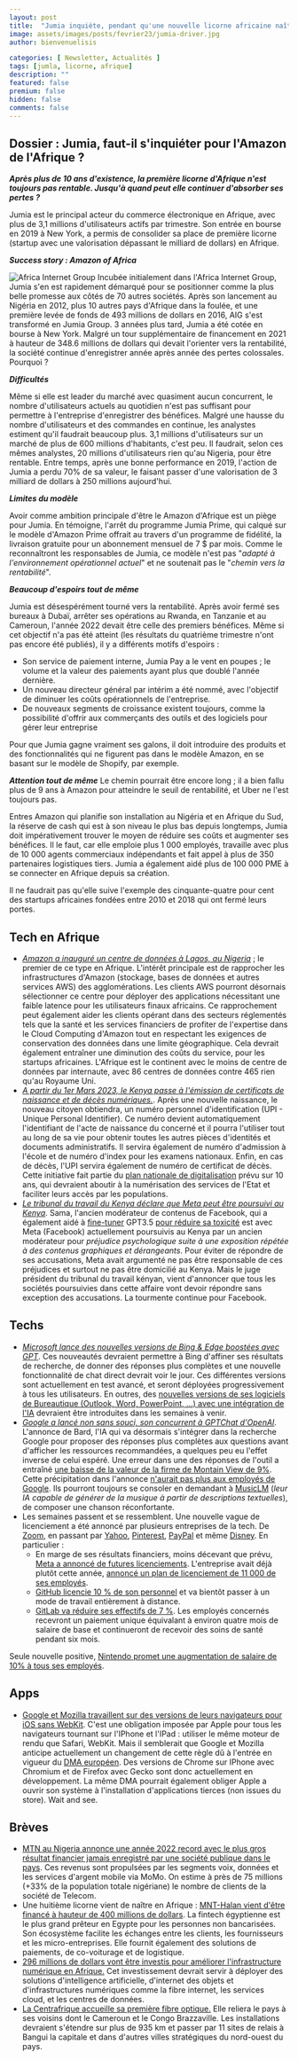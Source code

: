 ```yaml
---
layout: post
title:  "Jumia inquiète, pendant qu'une nouvelle licorne africaine naît."
image: assets/images/posts/fevrier23/jumia-driver.jpg
author: bienvenuelisis

categories: [ Newsletter, Actualités ]
tags: [jumla, licorne, afrique]
description: ""
featured: false
premium: false
hidden: false
comments: false
---
```

## Dossier :  Jumia, faut-il s'inquiéter pour l'Amazon de l'Afrique ?

***Après plus de 10 ans d'existence, la première licorne d'Afrique n'est toujours pas rentable. Jusqu'à quand peut elle continuer d'absorber ses pertes ?***

Jumia est le principal acteur du commerce électronique en Afrique, avec plus de 3,1 millions d'utilisateurs actifs par trimestre. Son entrée en bourse en 2019 à New York, a permis de consolider sa place de première licorne (startup avec une valorisation dépassant le milliard de dollars) en Afrique.

***Success story : Amazon of Africa***

![Africa Internet Group](https://lh6.googleusercontent.com/CcTVZAGRnu4caWEpN48LC_jGpRp2V5XcNQVcVaJnk4qCL7oTi91aS-WePDfLmMqcjc1lnGf1lz6MBwJcDiPRNCltAGtY4bgAZ2WVR5E9cEbB1t-72W3iYBVxhk51Z0PC2iiSOnrfU7WF-TmngWkaX1eV3ZPSLuRXl4IXZRVmByyUxth6IDVdvozumQ)
Incubée initialement dans l'Africa Internet Group, Jumia s'en est rapidement démarqué pour se positionner comme la plus belle promesse aux côtés de 70 autres sociétés. Après son lancement au Nigéria en 2012, plus 10 autres pays d'Afrique dans la foulée, et une première levée de fonds de 493 millions de dollars en 2016, AIG s'est transformé en Jumia Group. 3 années plus tard, Jumia a été cotée en bourse à New York. Malgré un tour supplémentaire de financement en 2021 à hauteur de 348.6 millions de dollars qui devait l'orienter vers la rentabilité, la société continue d'enregistrer année après année des pertes colossales. Pourquoi ?

***Difficultés***

Même si elle est leader du marché avec quasiment aucun concurrent, le nombre d'utilisateurs actuels au quotidien n'est pas suffisant pour permettre à l'entreprise d'enregistrer des bénéfices. Malgré une hausse du nombre d'utilisateurs et des commandes en continue, les analystes estiment qu'il faudrait beaucoup plus.
3,1 millions d'utilisateurs sur un marché de plus de 600 millions d'habitants, c'est peu. Il faudrait, selon ces mêmes analystes, 20 millions d'utilisateurs rien qu'au Nigeria, pour être rentable.
Entre temps, après une bonne performance en 2019, l'action de Jumia a perdu 70% de sa valeur, le faisant passer d'une valorisation de 3 milliard de dollars à 250 millions aujourd'hui.

***Limites du modèle***

Avoir comme ambition principale d'être le Amazon d'Afrique est un piège pour Jumia. En témoigne, l'arrêt du programme Jumia Prime, qui calqué sur le modèle d'Amazon Prime offrait au travers d'un programme de fidélité, la livraison gratuite pour un abonnement mensuel de 7 $ par mois. Comme le reconnaîtront les responsables de Jumia, ce modèle n'est pas "*adapté à l'environnement opérationnel actuel*" et ne soutenait pas le "*chemin vers la rentabilité*".

***Beaucoup d'espoirs tout de même***

Jumia est désespérément tourné vers la rentabilité. Après avoir fermé ses bureaux à Dubaï, arrêter ses opérations au Rwanda, en Tanzanie et au Cameroun, l'année 2022 devait être celle des premiers bénéfices.
Même si cet objectif n'a pas été atteint (les résultats du quatrième trimestre n'ont pas encore été publiés), il y a différents motifs d'espoirs :

- Son service de paiement interne, Jumia Pay a le vent en poupes ; le volume et la valeur des paiements ayant plus que doublé l'année dernière.
- Un nouveau directeur général par intérim a été nommé, avec l'objectif de diminuer les coûts opérationnels de l'entreprise.
- De nouveaux segments de croissance existent toujours, comme la possibilité d'offrir aux commerçants des outils et des logiciels pour gérer leur entreprise

Pour que Jumia gagne vraiment ses galons, il doit introduire des produits et des fonctionnalités qui ne figurent pas dans le modèle Amazon, en se basant sur le modèle de Shopify, par exemple.

***Attention tout de même***
Le chemin pourrait être encore long ; il a bien fallu plus de 9 ans à Amazon pour atteindre le seuil de rentabilité, et Uber ne l'est toujours pas.

Entres Amazon qui planifie son installation au Nigéria et en Afrique du Sud, la réserve de cash qui est à son niveau le plus bas depuis longtemps, Jumia doit impérativement trouver le moyen de réduire ses coûts et augmenter ses bénéfices. Il le faut, car elle emploie plus 1 000 employés, travaille avec plus de 10 000 agents commerciaux indépendants et fait appel à plus de 350 partenaires logistiques tiers. Jumia a également aidé plus de 100 000 PME à se connecter en Afrique depuis sa création.

Il ne faudrait pas qu'elle suive l'exemple des cinquante-quatre pour cent des startups africaines fondées entre 2010 et 2018 qui ont fermé leurs portes.

## Tech en Afrique

- [*Amazon a inauguré un centre de données à Lagos, au Nigeria*](https://techcabal.com/2023/01/30/could-amazons-new-data-centre-help-accelerate-nigerias-local-startup-scene/) ; le premier de ce type en Afrique. L'intérêt principale est de rapprocher les infrastructures d'Amazon (stockage, bases de données et autres services AWS) des agglomérations. Les clients AWS pourront désornais sélectionner ce centre pour déployer des applications nécessitant une faible latence pour les utilisateurs finaux africains. Ce rapprochement peut également aider les clients opérant dans des secteurs réglementés tels que la santé et les services financiers de profiter de l'expertise dans le Cloud Computing d'Amazon tout en respectant les exigences de conservation des données dans une limite géographique. Cela devrait également entraîner une diminution des coûts du service, pour les startups africaines. L'Afrique est le continent avec le moins de centre de données par internaute, avec 86 centres de données contre 465 rien qu'au Royaume Uni.
- [*A partir du 1er Mars 2023, le Kenya passe à l'émission de certificats de naissance et de décès numériques.*](https://www.wearetech.africa/fr/fils/actualites/gestion-publique/kenya-le-gouvernement-passera-a-lemission-de-certificats-numeriques-de-naissance-et-de-deces-le-1er-mars). Après une nouvelle naissance, le nouveau citoyen obtiendra, un numéro personnel d'identification (UPI - Unique Personal Identifier). Ce numéro devient automatiquement l'identifiant de l'acte de naissance du concerné et il pourra l'utiliser tout au long de sa vie pour obtenir toutes les autres pièces d'identités et documents administratifs. Il servira également de numéro d'admission à l'école et de numéro d'index pour les examens nationaux. Enfin, en cas de décès, l'UPI servira également de numéro de certificat de décès. Cette initiative fait partie du [plan nationale de digitalisation](https://www.wearetech.africa/fr/fils/actualites/gestion-publique/kenya-le-gouvernement-a-approuve-le-deploiement-de-25-000-bornes-wi-fi-100-000-km-de-fibre-optique) prévu sur 10 ans, qui devraient aboutir à la numérisation des services de l'Etat et faciliter leurs accès par les populations.
- [*Le tribunal du travail du Kenya déclare que Meta peut être poursuivi au Kenya*](https://techcabal.com/2023/02/07/no-escape-for-meta/). Sama, l'ancien modérateur de contenus de Facebook, qui a également aidé à [fine-tuner](https://platform.openai.com/docs/guides/fine-tuning) GPT3.5 [pour réduire sa toxicité](https://newsletter.theresilient.dev/2023/01/25) est avec Meta (Facebook) actuellement poursuivis au Kenya par un ancien modérateur pour *préjudice psychologique suite à une exposition répétée à des contenus graphiques et dérangeants*. Pour éviter de répondre de ses accusations, Meta avait argumenté ne pas être responsable de ces préjudices et surtout ne pas être domicilié au Kenya. Mais le juge président du tribunal du travail kényan, vient d'annoncer que tous les sociétés poursuivies dans cette affaire vont devoir répondre sans exception des accusations. La tourmente continue pour Facebook.

## Techs

- [*Microsoft lance des nouvelles versions de Bing & Edge boostées avec GPT*](https://techcabal.com/2023/02/08/microsoft-edge-bing-ai/). Ces nouveautés devraient permettre à Bing d'affiner ses résultats de recherche, de donner des réponses plus complètes et une nouvelle fonctionnalité de chat direct devrait voir le jour. Ces différentes versions sont actuellement en test avancé, et seront déployées progressivement à tous les utilisateurs. En outres, des [nouvelles versions de ses logiciels de Bureautique (Outlook, Word, PowerPoint, ...) avec une intégration de l&#39;IA](https://www.engadget.com/microsoft-could-show-off-ai-powered-versions-of-word-and-outlook-this-march-153514888.html) devraient être introduites dans les semaines à venir.
- [*Google a lancé non sans souci, son concurrent à GPTChat d'OpenAI*](https://blog.google/technology/ai/bard-google-ai-search-updates/). L'annonce de Bard, l'IA qui va désormais s'intégrer dans la recherche Google pour proposer des réponses plus complètes aux questions avant d'afficher les ressources recommandées, a quelques peu eu l'effet inverse de celui espéré. Une erreur dans une des réponses de l'outil a entraîné [une baisse de la valeur de la firme de Montain View de 9%](https://techcabal.com/2023/02/09/google-bard-error/). Cette précipitation dans l'annonce [n&#39;aurait pas plus aux employés de Google](https://intelligence-artificielle.developpez.com/actu/341418/Les-employes-de-Google-critiquent-le-PDG-Sundar-Pichai-pour-l-annonce-precipitee-et-baclee-de-Bard-le-concurrent-de-ChatGPT-Certains-ne-savaient-meme-pas-qu-il-allait-etre-presente/). Ils pourront toujours se consoler en demandant à [MusicLM](https://techcrunch.com/2023/01/27/google-created-an-ai-that-can-generate-music-from-text-descriptions-but-wont-release-it/) (*leur IA capable de générer de la musique à partir de descriptions textuelles*), de composer une chanson réconfortante.
- Les semaines passent et se ressemblent. Une nouvelle vague de licenciement a été annoncé par plusieurs entreprises de la tech. De [Zoom](https://www.computerworld.com/article/3687176/zoom-lays-off-15-of-its-workforce-after-growth-spurt-during-pandemic.amp.html), en passant par [Yahoo](https://techcabal.com/2023/02/10/yahoo-layoffs/), [Pinterest](https://techcrunch.com/2023/02/01/pinterest-lays-off-150-people-as-a-part-of-its-long-term-strategy/), [PayPal](https://www.cnbc.com/2023/01/31/paypal-to-lay-off-2000-employees-in-coming-weeks-about-7percent-of-workforce.html) et même [Disney](https://www.theverge.com/2023/2/8/23590901/disney-layoffs-earnings-streaming-bob-iger). En particulier :
  - En marge de ses résultats financiers, moins décevant que prévu, [Meta a annoncé de futures licenciements](https://www.forbes.com/sites/qai/2023/02/03/meta-rumored-to-make-further-layoffs-prompting-surprising-market-reaction/amp/). L'entreprise avait déjà plutôt cette année, [annoncé un plan de licenciement de 11 000 de ses employés](https://newsletter.theresilient.dev/2022/11/14).
  - [GitHub licencie 10 % de son personnel](https://emploi.developpez.com/actu/341369/GitHub-licencie-10-pourcent-de-son-personnel-et-reduit-ses-besoins-en-espace-de-bureau-en-raison-de-leur-faible-utilisation-l-entreprise-devrait-bientot-passer-a-un-mode-de-travail-entierement-a-distance/) et va bientôt passer à un mode de travail entièrement à distance.
  - [GitLab va réduire ses effectifs de 7 %](https://techcrunch.com/2023/02/09/gitlab-to-reduce-workforce-by-7/). Les employés concernés recevront un paiement unique équivalant à environ quatre mois de salaire de base et continueront de recevoir des soins de santé pendant six mois.

Seule nouvelle positive, [Nintendo promet une augmentation de salaire de 10% à tous ses employés](https://emploi.developpez.com/actu/341321/Nintendo-promet-une-augmentation-de-salaire-de-10-pourcent-a-tous-ses-employes-bien-que-l-entreprise-a-reduit-ses-previsions-de-benefices-pour-l-annee/).

## Apps

- [Google et Mozilla travaillent sur des versions de leurs navigateurs pour iOS sans WebKit](https://arstechnica.com/gadgets/2023/02/google-and-mozilla-are-working-on-ios-browsers-that-break-current-app-store-rules/). C'est une obligation imposée par Apple pour tous les navigateurs tournant sur l'IPhone et l'IPad : utiliser le même moteur de rendu que Safari, WebKit. Mais il semblerait que Google et Mozilla anticipe actuellement un changement de cette règle dû à l'entrée en vigueur du [DMA européen](https://commission.europa.eu/strategy-and-policy/priorities-2019-2024/europe-fit-digital-age/digital-markets-act-ensuring-fair-and-open-digital-markets_en). Des versions de Chrome sur IPhone avec Chromium et de Firefox avec Gecko sont donc actuellement en développement. La même DMA pourrait également obliger Apple a ouvrir son système à l'installation d'applications tierces (non issues du store). Wait and see.

## Brèves

- [MTN au Nigeria annonce une année 2022 record avec le plus gros résultat financier jamais enregistré par une société publique dans le pays](https://techcabal.com/2023/02/02/mtn-nigeria-declares-trillions-in-revenue-despite-rocky-2022/). Ces revenus sont propulsées par les segments voix, données et les services d'argent mobile via MoMo. On estime à près de 75 millions (+33% de la population totale nigériane) le nombre de clients de la société de Telecom.
- Une huitième licorne vient de naître en Afrique : [MNT-Halan vient d&#39;être financé à hauteur de 400 millions de dollars](https://disrupt-africa.com/2023/02/01/egyptian-fintech-mnt-halan-raises-340m-equity-debt-funding-to-become-best-funded-egyptian-startup/). La fintech égyptienne est le plus grand prêteur en Egypte pour les personnes non bancarisées. Son écosystème facilite les échanges entre les clients, les fournisseurs et les micro-entreprises. Elle fournit également des solutions de paiements, de co-voiturage et de logistique.
- [296 millions de dollars vont être investis pour améliorer l&#39;infrastructure numérique en Afrique.](https://techmoran.com/2023/01/30/private-equity-firm-convergence-partners-raises-296m-to-support-digital-inclusion/) Cet investissement devrait servir à déployer des solutions d'intelligence artificielle, d'internet des objets et d'infrastructures numériques comme la fibre internet, les services cloud, et les centres de données.
- [La Centrafrique accueille sa première fibre optique.](https://www.wearetech.africa/fr/fils/actualites/gestion-publique/centrafrique-la-premiere-couverture-par-fibre-optique-est-operationnelle) Elle reliera le pays à ses voisins dont le Cameroun et le Congo Brazzaville. Les installations devraient s'étendre sur plus de 935 km et passer par 11 sites de relais à Bangui la capitale et dans d'autres villes stratégiques du nord-ouest du pays.
